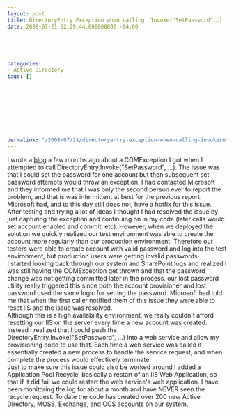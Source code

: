 ```yaml
---
layout: post
title: DirectoryEntry Exception when calling  Invoke("SetPassword",…)
date: 2008-07-21 02:29:44.000000000 -04:00





categories:
- Active Directory
tags: []

  


  
  
  
  
  
permalink: "/2008/07/21/directoryentry-exception-when-calling-invokesetpassword%e2%80%a6/"
---
```

I wrote a [blog](http://blogs.microlinkllc.com/dmcwee/archive/2008/05/13/ad-com-exception-in-windows-2003-server.aspx) a few months ago about a COMException I got when I attempted to call DirectoryEntry.Invoke("SetPassword", …). The issue was that I could set the password for one account but then subsequent set password attempts would throw an exception. I had contacted Microsoft and they informed me that I was only the second person ever to report the problem, and that is was intermittent at best for the previous report. Microsoft had, and to this day still does not, have a hotfix for this issue.  
After testing and trying a lot of ideas I thought I had resolved the issue by just capturing the exception and continuing on in my code (later calls would set account enabled and commit, etc). However, when we deployed the solution we quickly realized our test environment was able to create the account more regularly than our production environment. Therefore our testers were able to create account with valid password and log into the test environment, but production users were getting invalid passwords.  
I started looking back through our system and SharePoint logs and realized I was still having the COMException get thrown and that the password change was not getting committed later in the process, our lost password utility really triggered this since both the account provisioner and lost password used the same logic for setting the password. Microsoft had told me that when the first caller notified them of this issue they were able to reset IIS and the issue was resolved.  
Although this is a high availability environment, we really couldn't afford resetting our IIS on the server every time a new account was created. Instead I realized that I could push the DirectoryEntry.Invoke("SetPassword", …) into a web service and allow my provisioning code to use that. Each time a web service was called it essentially created a new process to handle the service request, and when complete the process would effectively terminate.  
Just to make sure this issue could also be worked around I added a Application Pool Recycle, basically a restart of an IIS Web Application, so that if it did fail we could restart the web service's web application. I have been monitoring the log for about a month and have NEVER seen the recycle request. To date the code has created over 200 new Active Directory, MOSS, Exchange, and OCS accounts on our system.

